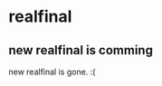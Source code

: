 # realfinal

new realfinal is comming
---------------------------------------------------------------------------
new realfinal is gone. :(